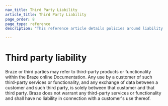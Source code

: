 ```yaml
---
nav_title: Third Party Liability
article_title: Third Party Liability
page_order: 8
page_type: reference
description: "This reference article details policies around liability Braze holds in reference to its associated third parties."

---
```


<!--
Warning! Don't make any changes to this document without approval from the legal department.
-->

# Third party liability

Braze or third parties may refer to third-party products or functionality within the Braze online Documentation.  Any use by a customer of such third-party services or functionality, and any exchange of data between a customer and such third party, is solely between that customer and that third party.  Braze does not warrant any third-party services or functionality and shall have no liability in connection with a customer's use thereof.
